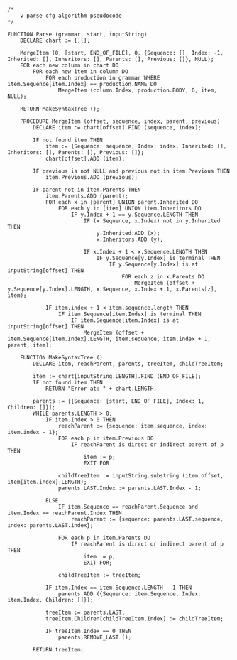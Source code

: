     /*
        v-parse-cfg algorithm pseudocode
    */

    FUNCTION Parse (grammar, start, inputString)
        DECLARE chart := [][];
        
        MergeItem (0, [start, END_OF_FILE], 0, {Sequence: [], Index: -1, Inherited: [], Inheritors: [], Parents: [], Previous: []}, NULL);
        FOR each new column in chart DO
            FOR each new item in column DO
                FOR each production in grammar WHERE item.Sequence[item.Index] == production.NAME DO
                    MergeItem (column.Index, production.BODY, 0, item, NULL);

        RETURN MakeSyntaxTree ();

        PROCEDURE MergeItem (offset, sequence, index, parent, previous)
            DECLARE item := chart[offset].FIND (sequence, index);

            IF not found item THEN
                item := {Sequence: sequence, Index: index, Inherited: [], Inheritors: [], Parents: [], Previous: []};
                chart[offset].ADD (item);

            IF previous is not NULL and previous not in item.Previous THEN
                item.Previous.ADD (previous);

            IF parent not in item.Parents THEN
                item.Parents.ADD (parent);
                FOR each x in [parent] UNION parent.Inherited DO
                    FOR each y in [item] UNION item.Inheritors DO
                        IF y.Index + 1 == y.Sequence.LENGTH THEN
                            IF (x.Sequence, x.Index) not in y.Inherited THEN
                                y.Inherited.ADD (x);
                                x.Inheritors.ADD (y);

                            IF x.Index + 1 < x.Sequence.LENGTH THEN
                                IF y.Sequence[y.Index] is terminal THEN
                                    IF y.Sequence[y.Index] is at inputString[offset] THEN
                                        FOR each z in x.Parents DO
                                            MergeItem (offset + y.Sequence[y.Index].LENGTH, x.Sequence, x.Index + 1, x.Parents[z], item);

                IF item.index + 1 < item.sequence.length THEN
                    IF item.Sequence[item.Index] is terminal THEN
                        IF item.Sequence[item.Index] is at inputString[offset] THEN
                            MergeItem (offset + item.Sequence[item.Index].LENGTH, item.sequence, item.index + 1, parent, item);

        FUNCTION MakeSyntaxTree ()
            DECLARE item, reachParent, parents, treeItem, childTreeItem;
            
            item := chart[inputString.LENGTH].FIND (END_OF_FILE);
            IF not found item THEN
                RETURN "Error at: " + chart.LENGTH;
            
            parents := [{Sequence: [start, END_OF_FILE], Index: 1, Children: []}];
            WHILE parents.LENGTH > 0;
                IF item.Index > 0 THEN
                    reachParent := {sequence: item.sequence, index: item.index - 1};
                    FOR each p in item.Previous DO
                        IF reachParent is direct or indirect parent of p THEN
                            item := p;
                            EXIT FOR

                    childTreeItem := inputString.substring (item.offset, item[item.index].LENGTH);
                    parents.LAST.Index := parents.LAST.Index - 1;

                ELSE
                    IF item.Sequence == reachParent.Sequence and item.Index == reachParent.Index THEN
                        reachParent := {sequence: parents.LAST.sequence, index: parents.LAST.index};

                    FOR each p in item.Parents DO
                        IF reachParent is direct or indirect parent of p THEN
                            item := p;
                            EXIT FOR;
                            
                    childTreeItem := treeItem;
                
                IF item.Index == item.Sequence.LENGTH - 1 THEN
                    parents.ADD ({Sequence: item.Sequence, Index: item.Index, Children: []});
                
                treeItem := parents.LAST;
                treeItem.Children[childTreeItem.Index] := childTreeItem;
                
                IF treeItem.Index == 0 THEN
                    parents.REMOVE_LAST ();                
            
            RETURN treeItem;
